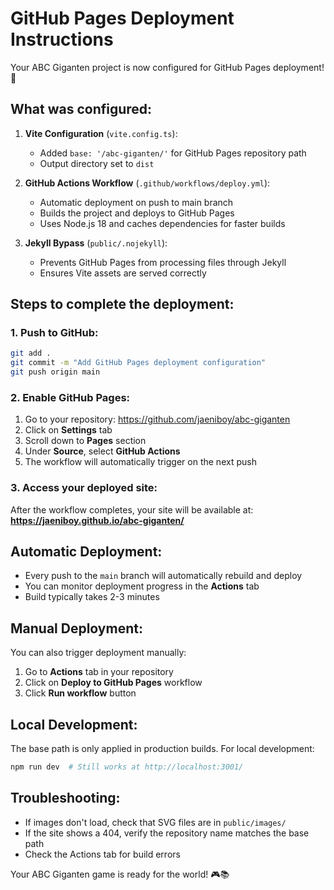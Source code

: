 # GitHub Pages Deployment Instructions

Your ABC Giganten project is now configured for GitHub Pages deployment! 🚀

## What was configured:

1. **Vite Configuration** (`vite.config.ts`):
   - Added `base: '/abc-giganten/'` for GitHub Pages repository path
   - Output directory set to `dist`

2. **GitHub Actions Workflow** (`.github/workflows/deploy.yml`):
   - Automatic deployment on push to main branch
   - Builds the project and deploys to GitHub Pages
   - Uses Node.js 18 and caches dependencies for faster builds

3. **Jekyll Bypass** (`public/.nojekyll`):
   - Prevents GitHub Pages from processing files through Jekyll
   - Ensures Vite assets are served correctly

## Steps to complete the deployment:

### 1. Push to GitHub:
```bash
git add .
git commit -m "Add GitHub Pages deployment configuration"
git push origin main
```

### 2. Enable GitHub Pages:
1. Go to your repository: https://github.com/jaeniboy/abc-giganten
2. Click on **Settings** tab
3. Scroll down to **Pages** section
4. Under **Source**, select **GitHub Actions**
5. The workflow will automatically trigger on the next push

### 3. Access your deployed site:
After the workflow completes, your site will be available at:
**https://jaeniboy.github.io/abc-giganten/**

## Automatic Deployment:
- Every push to the `main` branch will automatically rebuild and deploy
- You can monitor deployment progress in the **Actions** tab
- Build typically takes 2-3 minutes

## Manual Deployment:
You can also trigger deployment manually:
1. Go to **Actions** tab in your repository
2. Click on **Deploy to GitHub Pages** workflow
3. Click **Run workflow** button

## Local Development:
The base path is only applied in production builds. For local development:
```bash
npm run dev  # Still works at http://localhost:3001/
```

## Troubleshooting:
- If images don't load, check that SVG files are in `public/images/`
- If the site shows a 404, verify the repository name matches the base path
- Check the Actions tab for build errors

Your ABC Giganten game is ready for the world! 🎮📚

